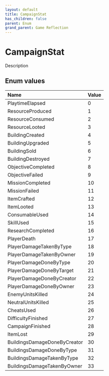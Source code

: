 ```yaml
---
layout: default
title: CampaignStat
has_children: false
parent: Enum
grand_parent: Game Reflection
---
```

# CampaignStat
Description 

## Enum values

| Name | Value |
|:-------------|:--------------|
| PlaytimeElapsed | 0 |
| ResourceProduced | 1 |
| ResourceConsumed | 2 |
| ResourceLooted | 3 |
| BuildingCreated | 4 |
| BuildingUpgraded | 5 |
| BuildingSold | 6 |
| BuildingDestroyed | 7 |
| ObjectiveCompleted | 8 |
| ObjectiveFailed | 9 |
| MissionCompleted | 10 |
| MissionFailed | 11 |
| ItemCrafted | 12 |
| ItemLooted | 13 |
| ConsumableUsed | 14 |
| SkillUsed | 15 |
| ResearchCompleted | 16 |
| PlayerDeath | 17 |
| PlayerDamageTakenByType | 18 |
| PlayerDamageTakenByOwner | 19 |
| PlayerDamageDoneByType | 20 |
| PlayerDamageDoneByTarget | 21 |
| PlayerDamageDoneByCreator | 22 |
| PlayerDamageDoneByOwner | 23 |
| EnemyUnitsKilled | 24 |
| NeutralUnitsKilled | 25 |
| CheatsUsed | 26 |
| DifficultyFinished | 27 |
| CampaignFinished | 28 |
| ItemLost | 29 |
| BuildingsDamageDoneByCreator | 30 |
| BuildingsDamageDoneByType | 31 |
| BuildingsDamageTakenByType | 32 |
| BuildingsDamageTakenByOwner | 33 |

